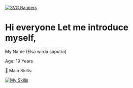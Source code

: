 [![SVG Banners](https://svg-banners.vercel.app/api?type=glitch&text1=Elsa-wirda&width=800&height=200)](https://github.com/Akshay090/svg-banners)
# Hi everyone Let me introduce myself,

My Name (Elsa wirda saputra)

Age: 19 Years

🥇 Main Skills:

[![My Skills](https://skillicons.dev/icons?i=cpp,cs,androidstudio,visualstudio)](https://skillicons.dev)
